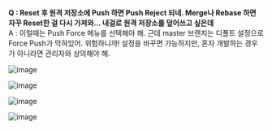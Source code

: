 **Q : Reset 후 원격 저장소에 Push 하면 Push Reject 되네. Merge나 Rebase 하면 자꾸 Reset한 걸 다시 가져와... 내걸로 원격 저장소를 덮어쓰고 싶은데**   
A : 이럴때는 Push Force 메뉴를 선택해야 해. 근데 master 브랜치는 디폴트 설정으로 Force Push가 막혀있어. 위험하니까! 설정을 바꾸면 가능하지만, 혼자 개발하는 경우가 아니라면 관리자와 상의해야 해.  

![image](https://user-images.githubusercontent.com/34666301/148461910-bff6ebe6-e8c6-4063-aab9-c6aff0a92ee2.png)

![image](https://user-images.githubusercontent.com/34666301/148461901-238ab24b-b046-4b06-9101-c1a10c56daf4.png)

![image](https://user-images.githubusercontent.com/34666301/148461919-987bed71-e046-42c3-b1fe-0c605833d9b9.png)

![image](https://user-images.githubusercontent.com/34666301/148461927-c533d58a-ad21-4ad3-bc03-7a93b9e211f5.png)
